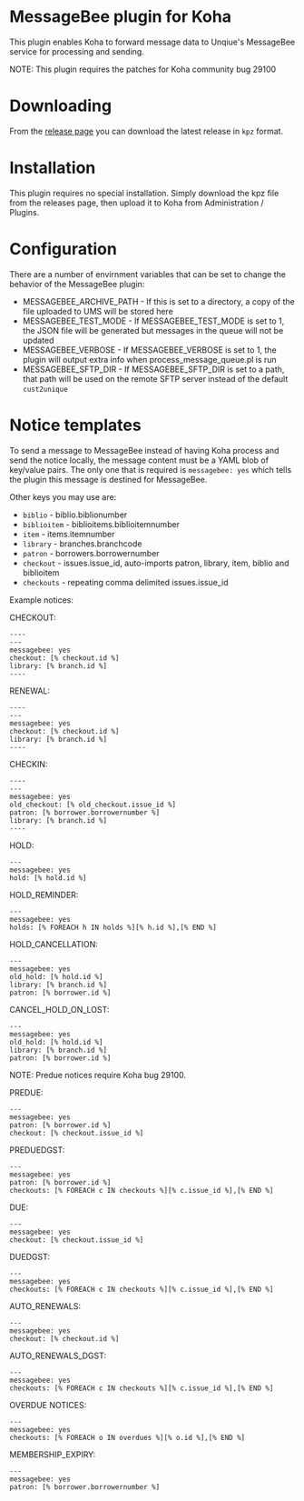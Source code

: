 # MessageBee plugin for Koha

This plugin enables Koha to forward message data to Unqiue's MessageBee service for processing and sending.

NOTE: This plugin requires the patches for Koha community bug 29100

# Downloading

From the [release page](https://github.com/bywatersolutions/koha-plugin-message-bee/releases) you can download the latest release in `kpz` format.

# Installation

This plugin requires no special installation. Simply download the kpz file from the releases page, then upload it to Koha from Administration / Plugins.

# Configuration

There are a number of envirnment variables that can be set to change the behavior of the MessageBee plugin:
* MESSAGEBEE_ARCHIVE_PATH - If this is set to a directory, a copy of the file uploaded to UMS will be stored here
* MESSAGEBEE_TEST_MODE - If MESSAGEBEE_TEST_MODE is set to 1, the JSON file will be generated but messages in the queue will not be updated
* MESSAGEBEE_VERBOSE - If MESSAGEBEE_VERBOSE is set to 1, the plugin will output extra info when process_message_queue.pl is run
* MESSAGEBEE_SFTP_DIR - If MESSAGEBEE_SFTP_DIR is set to a path, that path will be used on the remote SFTP server instead of the default `cust2unique`

# Notice templates

To send a message to MessageBee instead of having Koha process and send the notice locally,
the message content must be a YAML blob of key/value pairs. The only one that is required
is `messagebee: yes` which tells the plugin this message is destined for MessageBee.

Other keys you may use are:
* `biblio` - biblio.biblionumber
* `biblioitem` - biblioitems.biblioitemnumber
* `item` - items.itemnumber
* `library` - branches.branchcode
* `patron` - borrowers.borrowernumber
* `checkout` - issues.issue_id, auto-imports patron, library, item, biblio and biblioitem
* `checkouts` - repeating comma delimited issues.issue_id

Example notices:

CHECKOUT:
```
----
---
messagebee: yes
checkout: [% checkout.id %]
library: [% branch.id %]
----
```

RENEWAL:
```
----
---
messagebee: yes
checkout: [% checkout.id %]
library: [% branch.id %]
----
```

CHECKIN:
```
----
---
messagebee: yes
old_checkout: [% old_checkout.issue_id %]
patron: [% borrower.borrowernumber %]
library: [% branch.id %]
----
```

HOLD:
```
---
messagebee: yes
hold: [% hold.id %]
```

HOLD_REMINDER:
```
---
messagebee: yes
holds: [% FOREACH h IN holds %][% h.id %],[% END %]
```

HOLD_CANCELLATION:
```
---
messagebee: yes
old_hold: [% hold.id %]
library: [% branch.id %]
patron: [% borrower.id %]
```

CANCEL_HOLD_ON_LOST:
```
---
messagebee: yes
old_hold: [% hold.id %]
library: [% branch.id %]
patron: [% borrower.id %]
```

NOTE: Predue notices require Koha bug 29100.

PREDUE:
```
---
messagebee: yes
patron: [% borrower.id %]
checkout: [% checkout.issue_id %]
```

PREDUEDGST:
```
---
messagebee: yes
patron: [% borrower.id %]
checkouts: [% FOREACH c IN checkouts %][% c.issue_id %],[% END %]
```

DUE:
```
---
messagebee: yes
checkout: [% checkout.issue_id %]
```

DUEDGST:
```
---
messagebee: yes
checkouts: [% FOREACH c IN checkouts %][% c.issue_id %],[% END %]
```

AUTO_RENEWALS:
```
---
messagebee: yes
checkout: [% checkout.id %]
```

AUTO_RENEWALS_DGST:
```
---
messagebee: yes
checkouts: [% FOREACH c IN checkouts %][% c.issue_id %],[% END %]
```

OVERDUE NOTICES:
```
---
messagebee: yes
checkouts: [% FOREACH o IN overdues %][% o.id %],[% END %]
```

MEMBERSHIP_EXPIRY:
```
---
messagebee: yes
patron: [% borrower.borrowernumber %]
```
